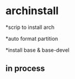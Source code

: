 # archinstall
*scrip to install arch

*auto format partition 

*install base & base-devel 


## in process

